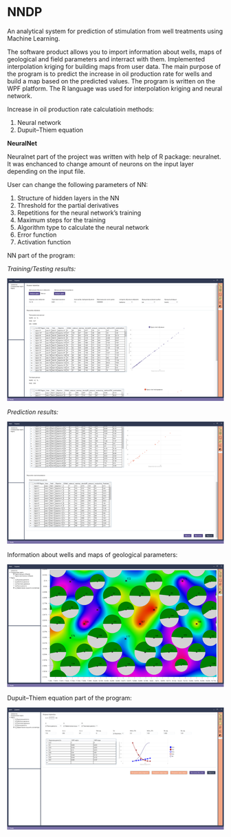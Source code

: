 # NNDP
An analytical system for prediction of stimulation from well treatments using Machine Learning.

The software product allows you to import information about wells, maps of geological and field parameters and interract with them. Implemented interpolation kriging for building maps from user data. The main purpose of the program is to predict the increase in oil production rate for wells and build a map based on the predicted values.
The program is written on the WPF platform. The R language was used for interpolation kriging and neural network.


Increase in oil production rate calculatioin methods:
1. Neural network
2. Dupuit–Thiem equation

**NeuralNet**

Neuralnet part of the project was written with help of R package: neuralnet. It was enchanced to change amount of neurons on the input layer depending on the input file.

User can change the following parameters of NN:
1. Structure of hidden layers in the NN
2. Threshold for the partial derivatives
3. Repetitions for the neural network’s training
4. Maximum steps for the training
5. Algorithm type to calculate the neural network
6. Error function
7. Activation function

NN part of the program: 

*Training/Testing results:*

![Screenshot 1](Screenshots/Screenshot_1.png)

*Prediction results:*

![Screenshot 2](Screenshots/Screenshot_2.png)


Information about wells and maps of geological parameters:

![Screenshot 3](Screenshots/Screenshot_3.png)

Dupuit–Thiem equation part of the program:

![Screenshot 4](Screenshots/Screenshot_4.png)

